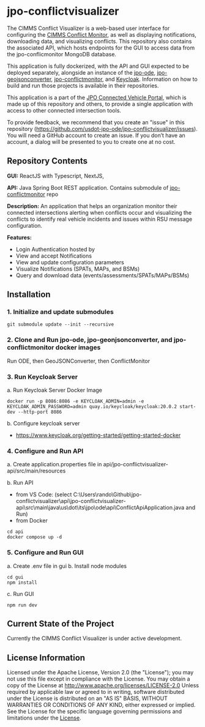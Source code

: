 # jpo-conflictvisualizer

The CIMMS Conflict Visualizer is a web-based user interface for configuring the [CIMMS Conflict Monitor](https://github.com/usdot-jpo-ode/jpo-conflictmonitor), as well as displaying notifications, downloading data, and visualizing conflicts. This repository also contains the associated API, which hosts endpoints for the GUI to access data from the jpo-conflicmonitor MongoDB database.

This application is fully dockerized, with the API and GUI expected to be deployed separately, alongside an instance of the [jpo-ode](https://github.com/usdot-jpo-ode/jpo-ode), [jpo-geojsonconverter](https://github.com/usdot-jpo-ode/jpo-geojsonconverter), [jpo-conflictmonitor](https://github.com/usdot-jpo-ode/jpo-conflictmonitor), and [Keycloak](https://www.keycloak.org/getting-started/getting-started-docker). Information on how to build and run those projects is available in their repositories.

This application is a part of the [JPO Connected Vehicle Portal](https://github.com/usdot-jpo-ode/jpo-cvportal), which is made up of this repository and others, to provide a single application with access to other connected intersection tools.

To provide feedback, we recommend that you create an "issue" in this repository (<https://github.com/usdot-jpo-ode/jpo-conflictvisualizer/issues>). You will need a GitHub account to create an issue. If you don’t have an account, a dialog will be presented to you to create one at no cost.

## Repository Contents

<b>GUI:</b> ReactJS with Typescript, NextJS,

<b>API:</b> Java Spring Boot REST application. Contains submodule of [jpo-conflictmonitor](https://github.com/usdot-jpo-ode/jpo-conflictmonitor) repo

<b>Description:</b> An application that helps an organization monitor their connected intersections alerting when conflicts occur and visualizing the conflicts to identify real vehicle incidents and issues within RSU message configuration.

<b>Features:</b>

- Login Authentication hosted by
- View and accept Notifications
- View and update configuration parameters
- Visualize Notifications (SPATs, MAPs, and BSMs)
- Query and download data (events/assessments/SPATs/MAPs/BSMs)

## Installation

### 1. Initialize and update submodules

```
git submodule update --init --recursive
```

### 2. Clone and Run jpo-ode, jpo-geonjsonconverter, and jpo-conflictmonitor docker images

Run ODE, then GeoJSONConverter, then ConflictMonitor

### 3. Run Keycloak Server

a. Run Keycloak Server Docker Image

```
docker run -p 8086:8086 -e KEYCLOAK_ADMIN=admin -e KEYCLOAK_ADMIN_PASSWORD=admin quay.io/keycloak/keycloak:20.0.2 start-dev --http-port 8086
```

b. Configure keycloak server

- https://www.keycloak.org/getting-started/getting-started-docker

### 4. Configure and Run API

a. Create application.properties file in api/jpo-conflictvisualizer-api/src/main/resources

b. Run API

- from VS Code: (select C:\Users\rando\Github\jpo-conflictvisualizer\api\jpo-conflictvisualizer-api\src\main\java\us\dot\its\jpo\ode\api\ConflictApiApplication.java and Run)
- from Docker

```
cd api
docker compose up -d
```

### 5. Configure and Run GUI

a. Create .env file in gui
b. Install node modules

```
cd gui
npm install
```

c. Run GUI

```
npm run dev
```

## Current State of the Project

Currently the CIMMS Conflict Visualizer is under active development.

## License Information

Licensed under the Apache License, Version 2.0 (the "License"); you may not use this
file except in compliance with the License.
You may obtain a copy of the License at <http://www.apache.org/licenses/LICENSE-2.0>
Unless required by applicable law or agreed to in writing, software distributed under
the License is distributed on an "AS IS" BASIS, WITHOUT WARRANTIES OR CONDITIONS OF ANY KIND, either expressed or implied. See the License for the specific language governing
permissions and limitations under the [License](http://www.apache.org/licenses/LICENSE-2.0).
